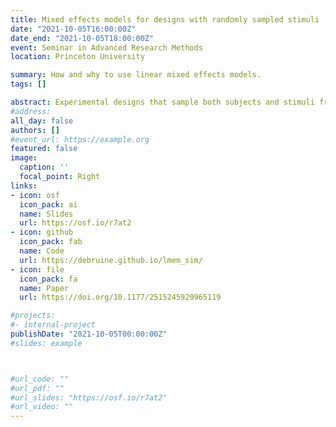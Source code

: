 ```yaml
---
title: Mixed effects models for designs with randomly sampled stimuli
date: "2021-10-05T16:00:00Z"
date_end: "2021-10-05T18:00:00Z"
event: Seminar in Advanced Research Methods
location: Princeton University

summary: How and why to use linear mixed effects models.
tags: []

abstract: Experimental designs that sample both subjects and stimuli from a larger population need to account for random effects of both subjects and stimuli using mixed-effects models. However, much of this research is analyzed using analysis of variance on aggregated responses because researchers are not confident specifying and interpreting mixed-effects models. I will explain how to simulate data with random-effects structure (using the faux R package) and analyze the data using linear mixed-effects regression (with the lme4 R package), with a focus on interpreting the output in light of the simulated parameters. 
#address:
all_day: false
authors: []
#event_url: https://example.org
featured: false
image:
  caption: ''
  focal_point: Right
links:
- icon: osf
  icon_pack: ai
  name: Slides
  url: https://osf.io/r7at2
- icon: github
  icon_pack: fab
  name: Code
  url: https://debruine.github.io/lmem_sim/
- icon: file
  icon_pack: fa
  name: Paper
  url: https://doi.org/10.1177/2515245920965119

#projects:
#- internal-project
publishDate: "2021-10-05T00:00:00Z"
#slides: example



#url_code: ""
#url_pdf: ""
#url_slides: "https://osf.io/r7at2"
#url_video: ""
---
```


